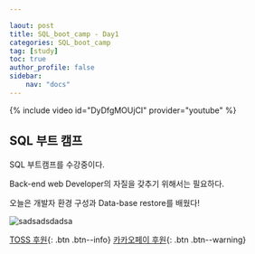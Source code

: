 ```yaml
---

laout: post
title: SQL_boot_camp - Day1
categories: SQL_boot_camp
tag: [study]
toc: true
author_profile: false
sidebar:
    nav: "docs"
---
```


{% include video id="DyDfgMOUjCI" provider="youtube" %}

## SQL 부트 캠프

SQL 부트캠프를 수강중이다. 

Back-end web Developer의 자질을 갖추기 위해서는 필요하다.

오늘은 개발자 환경 구성과 Data-base restore를 배웠다!

![sadsadsdadsa](https://user-images.githubusercontent.com/96931603/151162428-cdf41818-cb8d-4448-b3d7-ceeab7abc68a.png)

[TOSS 후원](https://toss.me/xenco){: .btn .btn--info} [카카오페이 후원](https://qr.kakaopay.com/FUkkd3RsA){: .btn .btn--warning}
